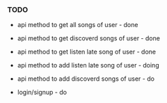 ### TODO


- api method to get all songs of user - done
- api method to get discoverd songs of user - done
- api method to get listen late song of user - done

- api method to add listen late song of user - doing
- api method to add discoverd songs of user - do


- login/signup - do
